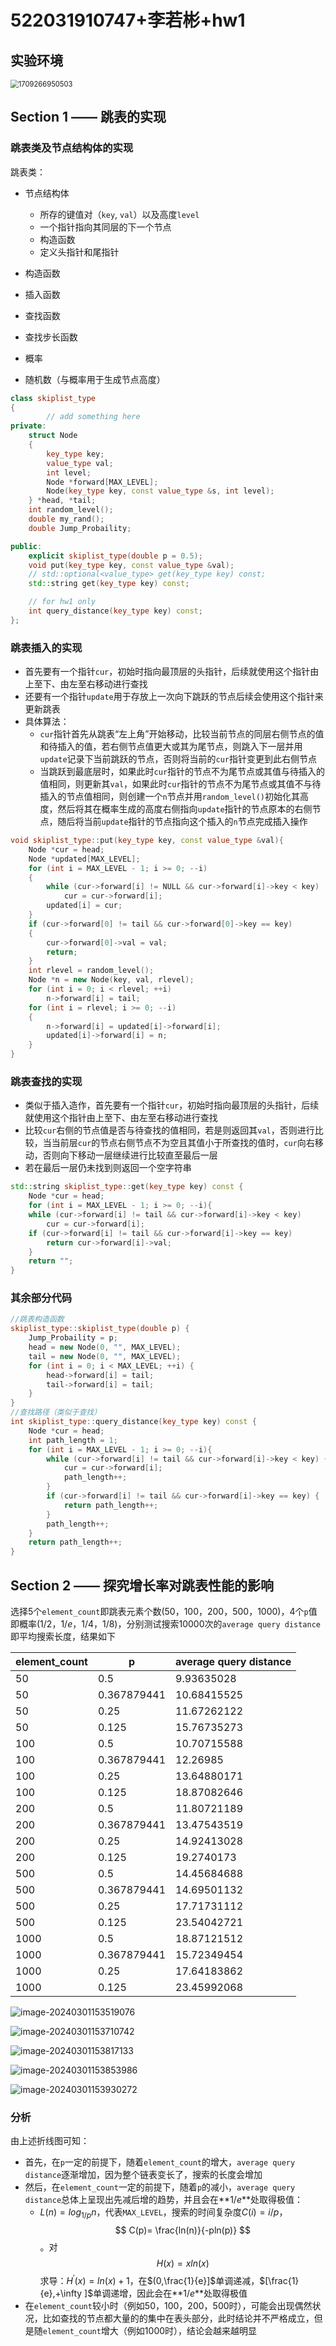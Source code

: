 # 522031910747+李若彬+hw1

## 实验环境

<img src="D:\onedrive_edu\OneDrive - sjtu.edu.cn\文档\WeChat Files\wxid_1t10x9rmq8rs11\FileStorage\Temp\1709266950503.png" alt="1709266950503" style="zoom: 80%;" />

## Section 1 —— 跳表的实现

### 跳表类及节点结构体的实现

跳表类：

- 节点结构体

  - 所存的键值对（`key`, `val`）以及高度`level`
  - 一个指针指向其同层的下一个节点
  - 构造函数
  - 定义头指针和尾指针
- 构造函数
- 插入函数
- 查找函数
- 查找步长函数
- 概率
- 随机数（与概率用于生成节点高度）

```c++
class skiplist_type
{
        // add something here
private:
	struct Node
    {
        key_type key;
        value_type val;
        int level;
        Node *forward[MAX_LEVEL];
    	Node(key_type key, const value_type &s, int level);
    } *head, *tail;
    int random_level();
    double my_rand();
    double Jump_Probaility;

public:
    explicit skiplist_type(double p = 0.5);
    void put(key_type key, const value_type &val);
    // std::optional<value_type> get(key_type key) const;
    std::string get(key_type key) const;

    // for hw1 only
    int query_distance(key_type key) const;
};
```

### 跳表插入的实现

- 首先要有一个指针`cur`，初始时指向最顶层的头指针，后续就使用这个指针由上至下、由左至右移动进行查找
- 还要有一个指针`update`用于存放上一次向下跳跃的节点后续会使用这个指针来更新跳表
- 具体算法：
  - `cur`指针首先从跳表“左上角”开始移动，比较当前节点的同层右侧节点的值和待插入的值，若右侧节点值更大或其为尾节点，则跳入下一层并用`update`记录下当前跳跃的节点，否则将当前的`cur`指针变更到此右侧节点
  - 当跳跃到最底层时，如果此时`cur`指针的节点不为尾节点或其值与待插入的值相同，则更新其`val`，如果此时`cur`指针的节点不为尾节点或其值不与待插入的节点值相同，则创建一个`n`节点并用`random_level()`初始化其高度，然后将其在概率生成的高度右侧指向`update`指针的节点原本的右侧节点，随后将当前`update`指针的节点指向这个插入的`n`节点完成插入操作


```c++
void skiplist_type::put(key_type key, const value_type &val){
	Node *cur = head;
    Node *updated[MAX_LEVEL];
    for (int i = MAX_LEVEL - 1; i >= 0; --i)
    {
    	while (cur->forward[i] != NULL && cur->forward[i]->key < key)
        	cur = cur->forward[i];
        updated[i] = cur;
    }
    if (cur->forward[0] != tail && cur->forward[0]->key == key)
    {
    	cur->forward[0]->val = val;
        return;
    }
    int rlevel = random_level();
    Node *n = new Node(key, val, rlevel);
    for (int i = 0; i < rlevel; ++i)
    	n->forward[i] = tail;
    for (int i = rlevel; i >= 0; --i)
    {
        n->forward[i] = updated[i]->forward[i];
        updated[i]->forward[i] = n;
    }	        
}
```

### 跳表查找的实现

- 类似于插入造作，首先要有一个指针`cur`，初始时指向最顶层的头指针，后续就使用这个指针由上至下、由左至右移动进行查找
- 比较`cur`右侧的节点值是否与待查找的值相同，若是则返回其`val`，否则进行比较，当当前层`cur`的节点右侧节点不为空且其值小于所查找的值时，`cur`向右移动，否则向下移动一层继续进行比较直至最后一层
- 若在最后一层仍未找到则返回一个空字符串

```c++
std::string skiplist_type::get(key_type key) const {
	Node *cur = head;
    for (int i = MAX_LEVEL - 1; i >= 0; --i){
    while (cur->forward[i] != tail && cur->forward[i]->key < key)
    	cur = cur->forward[i];
    if (cur->forward[i] != tail && cur->forward[i]->key == key)
       	return cur->forward[i]->val;
    }
   	return "";
}
```

### 其余部分代码

```c++
//跳表构造函数
skiplist_type::skiplist_type(double p) {
	Jump_Probaility = p;
	head = new Node(0, "", MAX_LEVEL);
	tail = new Node(0, "", MAX_LEVEL);
	for (int i = 0; i < MAX_LEVEL; ++i) {
		head->forward[i] = tail;
		tail->forward[i] = tail;
	}
}
//查找路径（类似于查找）
int skiplist_type::query_distance(key_type key) const {
	Node *cur = head;
	int path_length = 1;
	for (int i = MAX_LEVEL - 1; i >= 0; --i){
		while (cur->forward[i] != tail && cur->forward[i]->key < key) {
			cur = cur->forward[i];
			path_length++;
		}
		if (cur->forward[i] != tail && cur->forward[i]->key == key) {
			return path_length++;
		}
		path_length++;
	}
	return path_length++;
}
```



## Section 2 —— 探究增⻓率对跳表性能的影响  

选择5个`element_count`即跳表元素个数$(50，100，200，500，1000)$，4个`p`值即概率$(1/2，1/e，1/4，1/8)$，分别测试搜索10000次的`average query distance`即平均搜索长度，结果如下

| element_count | p           | average query distance |
| ------------- | ----------- | ---------------------- |
| 50            | 0.5         | 9.93635028             |
| 50            | 0.367879441 | 10.68415525            |
| 50            | 0.25        | 11.67262122            |
| 50            | 0.125       | 15.76735273            |
| 100           | 0.5         | 10.70715588            |
| 100           | 0.367879441 | 12.26985               |
| 100           | 0.25        | 13.64880171            |
| 100           | 0.125       | 18.87082646            |
| 200           | 0.5         | 11.80721189            |
| 200           | 0.367879441 | 13.47543519            |
| 200           | 0.25        | 14.92413028            |
| 200           | 0.125       | 19.2740173             |
| 500           | 0.5         | 14.45684688            |
| 500           | 0.367879441 | 14.69501132            |
| 500           | 0.25        | 17.71731112            |
| 500           | 0.125       | 23.54042721            |
| 1000          | 0.5         | 18.87121512            |
| 1000          | 0.367879441 | 15.72349454            |
| 1000          | 0.25        | 17.64183862            |
| 1000          | 0.125       | 23.45992068            |

![image-20240301153519076](C:\Users\Lenovo\AppData\Roaming\Typora\typora-user-images\image-20240301153519076.png)

![image-20240301153710742](C:\Users\Lenovo\AppData\Roaming\Typora\typora-user-images\image-20240301153710742.png)

![image-20240301153817133](C:\Users\Lenovo\AppData\Roaming\Typora\typora-user-images\image-20240301153817133.png)

![image-20240301153853986](C:\Users\Lenovo\AppData\Roaming\Typora\typora-user-images\image-20240301153853986.png)

![image-20240301153930272](C:\Users\Lenovo\AppData\Roaming\Typora\typora-user-images\image-20240301153930272.png)

### 分析

由上述折线图可知：

- 首先，在`p`一定的前提下，随着`element_count`的增大，`average query distance`逐渐增加，因为整个链表变长了，搜索的长度会增加
- 然后，在`element_count`一定的前提下，随着`p`的减小，`average query distance`总体上呈现出先减后增的趋势，并且会在**$1/e$**处取得极值：
  - $L(n)=log_{1/p}n$，代表`MAX_LEVEL`，搜索的时间复杂度$C(i) = i/p$， $$ C(p)= \frac{ln(n)}{-pln(p)} $$ 。对 $$ H(x)=xln(x) $$ 求导：$H^{'}(x)=ln(x)+1$，在$(0,\frac{1}{e}]$单调递减，$[\frac{1}{e},+\infty ]$单调递增，因此会在**$1/e$**处取得极值
- 在`element_count`较小时（例如50，100，200，500时），可能会出现偶然状况，比如查找的节点都大量的的集中在表头部分，此时结论并不严格成立，但是随`element_count`增大（例如1000时），结论会越来越明显



